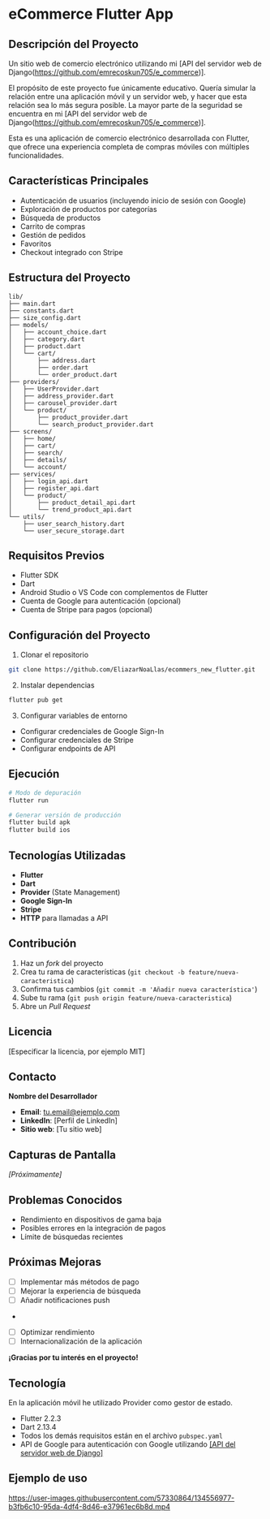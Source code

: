 # eCommerce Flutter App

## Descripción del Proyecto

Un sitio web de comercio electrónico utilizando mi [API del servidor web de Django(https://github.com/emrecoskun705/e_commerce)].

El propósito de este proyecto fue únicamente educativo. Quería simular la relación entre una aplicación móvil y un servidor web, y hacer que esta relación sea lo más segura posible. La mayor parte de la seguridad se encuentra en mi [API del servidor web de Django(https://github.com/emrecoskun705/e_commerce)].


Esta es una aplicación de comercio electrónico desarrollada con Flutter, que ofrece una experiencia completa de compras móviles con múltiples funcionalidades.

## Características Principales

- Autenticación de usuarios (incluyendo inicio de sesión con Google)
- Exploración de productos por categorías
- Búsqueda de productos
- Carrito de compras
- Gestión de pedidos
- Favoritos
- Checkout integrado con Stripe

## Estructura del Proyecto

```
lib/
├── main.dart
├── constants.dart
├── size_config.dart
├── models/
│   ├── account_choice.dart
│   ├── category.dart
│   ├── product.dart
│   └── cart/
│       ├── address.dart
│       ├── order.dart
│       └── order_product.dart
├── providers/
│   ├── UserProvider.dart
│   ├── address_provider.dart
│   ├── carousel_provider.dart
│   └── product/
│       ├── product_provider.dart
│       └── search_product_provider.dart
├── screens/
│   ├── home/
│   ├── cart/
│   ├── search/
│   ├── details/
│   └── account/
├── services/
│   ├── login_api.dart
│   ├── register_api.dart
│   └── product/
│       ├── product_detail_api.dart
│       └── trend_product_api.dart
└── utils/
    ├── user_search_history.dart
    └── user_secure_storage.dart
```

## Requisitos Previos

- Flutter SDK
- Dart
- Android Studio o VS Code con complementos de Flutter
- Cuenta de Google para autenticación (opcional)
- Cuenta de Stripe para pagos (opcional)

## Configuración del Proyecto

1. Clonar el repositorio
```bash
git clone https://github.com/EliazarNoaLlas/ecommers_new_flutter.git
```

2. Instalar dependencias
```bash
flutter pub get
```

3. Configurar variables de entorno
- Configurar credenciales de Google Sign-In
- Configurar credenciales de Stripe
- Configurar endpoints de API

## Ejecución

```bash
# Modo de depuración
flutter run

# Generar versión de producción
flutter build apk
flutter build ios
```

## Tecnologías Utilizadas

- **Flutter**
- **Dart**
- **Provider** (State Management)
- **Google Sign-In**
- **Stripe**
- **HTTP** para llamadas a API

## Contribución

1. Haz un *fork* del proyecto
2. Crea tu rama de características (`git checkout -b feature/nueva-caracteristica`)
3. Confirma tus cambios (`git commit -m 'Añadir nueva característica'`)
4. Sube tu rama (`git push origin feature/nueva-caracteristica`)
5. Abre un *Pull Request*

## Licencia

[Especificar la licencia, por ejemplo MIT]

## Contacto

**Nombre del Desarrollador**
- **Email**: tu.email@ejemplo.com
- **LinkedIn**: [Perfil de LinkedIn]
- **Sitio web**: [Tu sitio web]

## Capturas de Pantalla

*[Próximamente]*

## Problemas Conocidos

- Rendimiento en dispositivos de gama baja
- Posibles errores en la integración de pagos
- Límite de búsquedas recientes

## Próximas Mejoras

- [ ] Implementar más métodos de pago
- [ ] Mejorar la experiencia de búsqueda
- [ ] Añadir notificaciones push
- 
- [ ] Optimizar rendimiento
- [ ] Internacionalización de la aplicación

**¡Gracias por tu interés en el proyecto!**

## Tecnología

En la aplicación móvil he utilizado Provider como gestor de estado.

- Flutter 2.2.3
- Dart 2.13.4
- Todos los demás requisitos están en el archivo `pubspec.yaml`
- API de Google para autenticación con Google utilizando [[API del servidor web de Django]](https://github.com/emrecoskun705/e_commerce)

## Ejemplo de uso


https://user-images.githubusercontent.com/57330864/134556977-b3fb6c10-95da-4df4-8d46-e37961ec6b8d.mp4